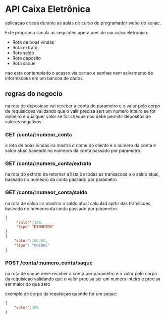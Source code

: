 # API Caixa Eletrônica

aplicaçao criada durante as aulas de curso
 do programador webe do senac.

Este programa simula as seguintes
 operaçoes de um caixa eletronico:

 - Rota de boas vindas 
 - Rota extrato 
 - Rota saldo
 - Rota deposito
 - Rota saque

 nao esta contemplado o acesso via cartao e senhae nem salvamento de informacoes em um bancoa de dados.

## regras do negocio

na rota de deposicao vai receber a conta do parametro e o valor pelo corpo 
de requisicoes validando que o valir precisa sert um numero inteiro se for dinheiro e qualquer valor se for cheque  nao debe permitir depositos de valores negativos

### GET  /conta/:numeor_conta

 a rota de boas vindas ira mostra o nome do cliente  e o numero da conta e saldo atual,baseado no numeoro da conta passado por parametro.

### GET /conta/:numero_conta/extrato
 na rota do extrato ira retornar a lista de todas as transacoes e o saldo atual, baseado no numeoro da conta passado por parametro
### GET /conta/:numeor_conta/saldo
 na rota de saldo ira mostrar o saldo atual calculad aprtir das transicoes, baseado no numeoro da conta passado por parametro.



```json
{
     "valor":100,
     "tipo" "DINHEIRO"
}
{
    "valor":100.02,
    "tipo": "CHEQUE"
}
```

### POST /conta/:numero_conta/saque
na rota de saque deve receber  a conta por parametro e o valor pelo corpo da requisicao validando que o valor precisa ser um numero inteiro e precisa ser maior do que zero

exemplo de corpo da requisiçao quando for um saque:

```json
{
    "valor":100
}
```